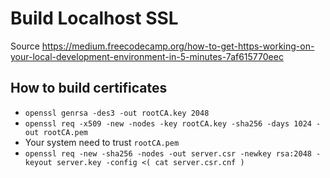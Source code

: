 # Build Localhost SSL

Source https://medium.freecodecamp.org/how-to-get-https-working-on-your-local-development-environment-in-5-minutes-7af615770eec

## How to build certificates
- `openssl genrsa -des3 -out rootCA.key 2048`
- `openssl req -x509 -new -nodes -key rootCA.key -sha256 -days 1024 -out rootCA.pem`
- Your system need to trust `rootCA.pem`
- `openssl req -new -sha256 -nodes -out server.csr -newkey rsa:2048 -keyout server.key -config <( cat server.csr.cnf )`
